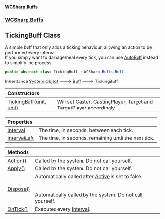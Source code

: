 #### [WCSharp.Buffs](README.md 'README')
### [WCSharp.Buffs](WCSharp.Buffs.md 'WCSharp.Buffs')

## TickingBuff Class

A simple buff that only adds a ticking behaviour, allowing an action to be performed every interval.  
If you simply want to damage/heal every tick, you can use [AutoBuff](WCSharp.Buffs.AutoBuff.md 'WCSharp.Buffs.AutoBuff') instead to simplify the process.

```csharp
public abstract class TickingBuff : WCSharp.Buffs.Buff
```

Inheritance [System.Object](https://docs.microsoft.com/en-us/dotnet/api/System.Object 'System.Object') &#129106; [Buff](WCSharp.Buffs.Buff.md 'WCSharp.Buffs.Buff') &#129106; TickingBuff

| Constructors | |
| :--- | :--- |
| [TickingBuff(unit, unit)](WCSharp.Buffs.TickingBuff.TickingBuff(War3Api.Common.unit,War3Api.Common.unit).md 'WCSharp.Buffs.TickingBuff.TickingBuff(War3Api.Common.unit, War3Api.Common.unit)') | Will set Caster, CastingPlayer, Target and TargetPlayer accordingly. |

| Properties | |
| :--- | :--- |
| [Interval](WCSharp.Buffs.TickingBuff.Interval.md 'WCSharp.Buffs.TickingBuff.Interval') | The time, in seconds, between each tick. |
| [IntervalLeft](WCSharp.Buffs.TickingBuff.IntervalLeft.md 'WCSharp.Buffs.TickingBuff.IntervalLeft') | The time, in seconds, remaining until the next tick. |

| Methods | |
| :--- | :--- |
| [Action()](WCSharp.Buffs.TickingBuff.Action().md 'WCSharp.Buffs.TickingBuff.Action()') | Called by the system. Do not call yourself. |
| [Apply()](WCSharp.Buffs.TickingBuff.Apply().md 'WCSharp.Buffs.TickingBuff.Apply()') | Called by the system. Do not call yourself. |
| [Dispose()](WCSharp.Buffs.TickingBuff.Dispose().md 'WCSharp.Buffs.TickingBuff.Dispose()') | Automatically called after [Active](WCSharp.Buffs.Buff.Active.md 'WCSharp.Buffs.Buff.Active') is set to false.<br/><br/><br/>Automatically called by the system. Do not call yourself. |
| [OnTick()](WCSharp.Buffs.TickingBuff.OnTick().md 'WCSharp.Buffs.TickingBuff.OnTick()') | Executes every [Interval](WCSharp.Buffs.TickingBuff.Interval.md 'WCSharp.Buffs.TickingBuff.Interval'). |
